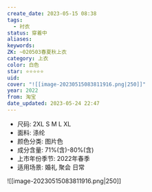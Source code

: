 ```yaml
---
create_date: 2023-05-15 08:38
tags:
  - 衬衣
status: 穿着中
aliases:
keywords:
ZK: ~020503春夏秋上衣
category: 上衣
color: 白色
star: ⭐⭐⭐⭐⭐
uid:
cover: "![[image-20230515083811916.png|250]]"
year: 2022
from: 淘宝
date_updated: 2023-05-24 22:47
---
```


- 尺码: 2XL S M L XL
- 面料: 涤纶
- 颜色分类: 图片色
- 成分含量: 71%(含)-80%(含)
- 上市年份季节: 2022年春季
- 适用场景: 婚礼 聚会 日常

![[image-20230515083811916.png|250]]
